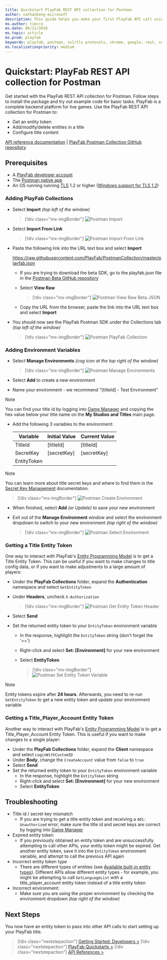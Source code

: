 ```yaml
---
title: Quickstart PlayFab REST API collection for Postman
author: nathankong-microsoft
description: This guide helps you make your first PlayFab API call using Postman.
ms.author: timcra
ms.date: 06/11/2018
ms.topic: article
ms.prod: playfab
keywords: playfab, postman, ssl/tls protocols, chrome, google, rest, sdk, api
ms.localizationpriority: medium
---
```


# Quickstart: PlayFab REST API collection for Postman

Get started with the PlayFab REST API collection for Postman. Follow steps to install the package and try out example code for basic tasks. PlayFab is a complete backend platform for live games. Use the PlayFab REST API collection for Postman to:

- Get an entity token
- Add/modify/delete entities in a title
- Configure title content

[API reference documentation](https://docs.microsoft.com/gaming/playfab/api-references/) | [PlayFab Postman Collection GitHub repository](https://github.com/PlayFab/PostmanCollection)

## Prerequisites

- A [PlayFab developer account](https://developer.playfab.com/sign-up)
- The [Postman native app](https://www.getpostman.com/)
- An OS running running [TLS](https://docs.microsoft.com/windows/win32/secauthn/transport-layer-security-protocol) 1.2 or higher ([Windows support for TLS 1.2](https://docs.microsoft.com/dotnet/framework/network-programming/tls#support-for-tls-12))

### Adding PlayFab Collections

- Select **Import** *(top left of the window)*

  > [!div class="mx-imgBorder"]
  > ![Postman Import](./media/tutorials/postman-new-import.png "Postman Import")
- Select **Import From Link**

  > [!div class="mx-imgBorder"]
  > ![Postman Import From Link](./media/tutorials/postman-new-import-from-link.png "Postman Import From Link")
- Paste the following link into the URL text box and select **Import**

    https://raw.githubusercontent.com/PlayFab/PostmanCollection/master/playfab.json

  - If you are trying to download the beta SDK, go to the playfab.json file in the [Postman Beta GitHub repository](https://github.com/PlayFab/PostmanBeta/blob/master/playfab.json)
  - Select **View Raw**

    > [!div class="mx-imgBorder"]
    > ![Postman View Raw Beta JSON](./media/tutorials/postman-new-view-raw-beta.png "Postman View Raw Beta JSON")
  - Copy the URL from the browser, paste the link into the URL text box and select **Import**
- You should now see the PlayFab Postman SDK under the Collections tab *(top left of the window)*

  > [!div class="mx-imgBorder"]
  > ![Postman PlayFab Collection](./media/tutorials/postman-new-playfab-collection.png "Postman PlayFab Collection")

### Adding Environment Variables

- Select **Manage Environments** *(cog icon at the top right of the window)*

  > [!div class="mx-imgBorder"]
  > ![Postman Manage Environments](./media/tutorials/postman-new-manage-environments.png "Postman Manage Environments")
- Select **Add** to create a new environment
- Name your environment - we recommend "[titleId] - Test Environment"

> [!NOTE]
> You can find your title id by logging into [Game Manager](https://developer.playfab.com/en-us/my-games) and copying the hex value below your title name on the **My Studios and Titles** main page.

- Add the following 3 variables to the environment:

  | Variable    | Initial Value  | Current Value |
  | ----------- | -------------- | ------------- |
  | TitleId     | [titleId]      | [titleId]     |
  | SecretKey   | [secretKey]    | [secretKey]   |
  | EntityToken |                |               |

> [!NOTE]
> You can learn more about title secret keys and where to find them in the [Secret Key Management](https://docs.microsoft.com/gaming/playfab/gamemanager/secret-key-management) documentation.

  > [!div class="mx-imgBorder"]
  > ![Postman Create Environment](./media/tutorials/postman-new-create-environment.png "Postman Create Environment")

- When finished, select **Add** _(or Update)_ to save your new environment
- Exit out of the **Manage Environment** window and select the environment dropdown to switch to your new environment *(top right of the window)*

  > [!div class="mx-imgBorder"]
  > ![Postman Select Environment](./media/tutorials/postman-new-select-environment.png "Postman Select Environment")

### Getting a Title Entity Token

One way to interact with PlayFab's [Entity Programming Model](https://docs.microsoft.com/gaming/playfab/features/data/entities/) is to get a Title Entity Token. This can be useful if you want to make changes to title config data, or if you want to make adjustments to a large amount of players:

- Under the **PlayFab Collections** folder, expand the **Authentication** namespace and select `GetEntityToken`
- Under **Headers**, uncheck `X-Authorization`
  
  > [!div class="mx-imgBorder"]
  > ![Postman Get Entity Token Header](./media/tutorials/postman-new-get-entity-token-header.png "Postman Get Entity Token Header")
- Select **Send**
- Set the returned entity token to your `EntityToken` environment variable
  - In the response, highlight the `EntityToken` string (don't forget the '==')
  - Right-click and select **Set: [Environment]** for your new environment
  - Select **EntityToken**
  
    > [!div class="mx-imgBorder"]
    > ![Postman Set Entity Token Variable](./media/tutorials/postman-new-set-entity-token-variable.png "Postman Set Entity Token Variable")

> [!NOTE]
> Entity tokens expire after **24 hours**. Afterwards, you need to re-run `GetEntityToken` to get a new entity token and update your environment variable

### Getting a Title_Player_Account Entity Token

Another way to interact with PlayFab's [Entity Programming Model](https://docs.microsoft.com/gaming/playfab/features/data/entities/) is to get a Title_Player_Account Entity Token. This is useful if you want to make changes to a single player:

- Under the **PlayFab Collections** folder, expand the **Client** namespace and select `LoginWithCustomID`
- Under **Body**, change the `CreateAccount` value from `false` to `true`
- Select **Send**
- Set the returned entity token to your `EntityToken` environment variable
  - In the response, highlight the `EntityToken` string
  - Right-click and select **Set: [Environment]** for your new environment
  - Select **EntityToken**

## Troubleshooting

- Title id / secret key mismatch
  - If you are trying to get a title entity token and receiving a `401: Unauthorized` error, make sure the title id and secret keys are correct by logging into [Game Manager](https://developer.playfab.com/en-us/my-games)
- Expired entity token
  - If you previously obtained an entity token and are unsuccessfully attempting to call other APIs, your entity token might be expired. Get another entity token, save it into the `EntityToken` environment variable, and attempt to call the previous API again
- Incorrect entity token type
  - There are different types of entities (see [Available built-in entity types](https://docs.microsoft.com/gaming/playfab/features/data/entities/available-built-in-entity-types)). Different APIs allow different entity types - for example, you might be attempting to call `GetLanguageList` with a title_player_account entity token instead of a title entity token 
- Incorrect environment:
  - Make sure you are using the proper environment by checking the environment dropdown *(top right of the window)*

## Next Steps

You now have an entity token to pass into other API calls to start setting up your PlayFab title.

> [!div class="nextstepaction"]
> [Getting Started: Developers >](https://docs.microsoft.com/gaming/playfab/personas/developer)
> [!div class="nextstepaction"]
> [PlayFab Quickstarts >](https://docs.microsoft.com/gaming/playfab/index#pivot=documentation&panel=quickstarts)
> [!div class="nextstepaction"]
> [API References >](https://docs.microsoft.com/gaming/playfab/api-references/)
